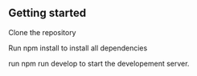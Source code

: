 ## Getting started

Clone the repository

Run npm install to install all dependencies

run npm run develop to start the developement server.
